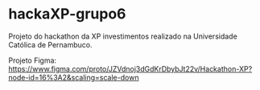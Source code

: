 # hackaXP-grupo6
Projeto do hackathon da XP investimentos realizado na Universidade Católica de Pernambuco.

Projeto Figma: https://www.figma.com/proto/JZVdnoj3dGdKrDbybJt22v/Hackathon-XP?node-id=16%3A2&scaling=scale-down
